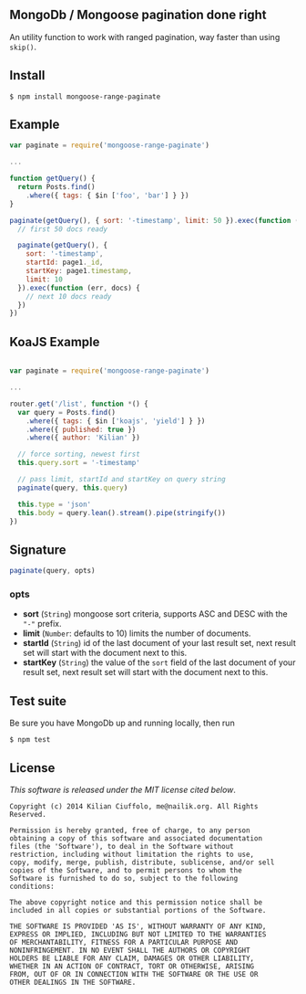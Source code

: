 ## MongoDb / Mongoose pagination done right

An utility function to work with ranged pagination, way faster than using `skip()`.

## Install

    $ npm install mongoose-range-paginate

## Example

```js
var paginate = require('mongoose-range-paginate')

...

function getQuery() {
  return Posts.find()
    .where({ tags: { $in ['foo', 'bar'] } })
}

paginate(getQuery(), { sort: '-timestamp', limit: 50 }).exec(function (err, docs) {
  // first 50 docs ready

  paginate(getQuery(), {
    sort: '-timestamp',
    startId: page1._id,
    startKey: page1.timestamp,
    limit: 10
  }).exec(function (err, docs) {
    // next 10 docs ready
  })
})
```

## KoaJS Example

```js

var paginate = require('mongoose-range-paginate')

...

router.get('/list', function *() {
  var query = Posts.find()
    .where({ tags: { $in ['koajs', 'yield'] } })
    .where({ published: true })
    .where({ author: 'Kilian' })

  // force sorting, newest first
  this.query.sort = '-timestamp'

  // pass limit, startId and startKey on query string
  paginate(query, this.query)

  this.type = 'json'
  this.body = query.lean().stream().pipe(stringify())
})
```

## Signature

```js
paginate(query, opts)
```

### opts

* **sort** (`String`) mongoose sort criteria, supports ASC and DESC with the `"-"` prefix.
* **limit** (`Number`: defaults to 10) limits the number of documents.
* **startId** (`String`) id of the last document of your last result set, next result set will start with the document next to this.
* **startKey** (`String`) the value of the `sort` field of the last document of your result set, next result set will start with the document next to this.

## Test suite

Be sure you have MongoDb up and running locally, then run

    $ npm test

## License

_This software is released under the MIT license cited below_.

    Copyright (c) 2014 Kilian Ciuffolo, me@nailik.org. All Rights Reserved.

    Permission is hereby granted, free of charge, to any person
    obtaining a copy of this software and associated documentation
    files (the 'Software'), to deal in the Software without
    restriction, including without limitation the rights to use,
    copy, modify, merge, publish, distribute, sublicense, and/or sell
    copies of the Software, and to permit persons to whom the
    Software is furnished to do so, subject to the following
    conditions:

    The above copyright notice and this permission notice shall be
    included in all copies or substantial portions of the Software.

    THE SOFTWARE IS PROVIDED 'AS IS', WITHOUT WARRANTY OF ANY KIND,
    EXPRESS OR IMPLIED, INCLUDING BUT NOT LIMITED TO THE WARRANTIES
    OF MERCHANTABILITY, FITNESS FOR A PARTICULAR PURPOSE AND
    NONINFRINGEMENT. IN NO EVENT SHALL THE AUTHORS OR COPYRIGHT
    HOLDERS BE LIABLE FOR ANY CLAIM, DAMAGES OR OTHER LIABILITY,
    WHETHER IN AN ACTION OF CONTRACT, TORT OR OTHERWISE, ARISING
    FROM, OUT OF OR IN CONNECTION WITH THE SOFTWARE OR THE USE OR
    OTHER DEALINGS IN THE SOFTWARE.